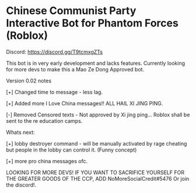 # Chinese Communist Party Interactive Bot for Phantom Forces (Roblox)

Discord: https://discord.gg/T9tcmxgZTs

This bot is in very early development and lacks features. Currently looking for more devs to make this a Mao Ze Dong Approved bot.

Version 0.02 notes

[+] Changed time to message - less lag.

[+] Added more I Love China messages!! ALL HAIL XI JING PING.

[-] Removed Censored texts - Not approved by Xi jing ping... Roblox shall be sent to the re education camps.

Whats next:

[+] lobby destroyer command - will be manually activated by rage cheating but people in the lobby can control it. (Funny concept)

[+] more pro china messages ofc.

LOOKING FOR MORE DEVS! IF YOU WANT TO SACRIFICE YOURSELF FOR THE GREATER GOODS OF THE CCP, ADD NoMoreSocialCredit#5476 Or join the discord!.
